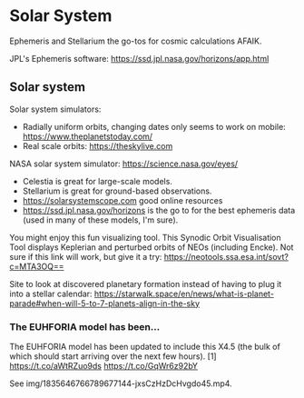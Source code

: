 # Solar System

Ephemeris and Stellarium the go-tos for cosmic calculations AFAIK.

JPL's Ephemeris software: https://ssd.jpl.nasa.gov/horizons/app.html

## Solar system

Solar system simulators:
- Radially uniform orbits, changing dates only seems to work on mobile: https://www.theplanetstoday.com/
- Real scale orbits: https://theskylive.com

NASA solar system simulator: https://science.nasa.gov/eyes/

- Celestia is great for large-scale models.
- Stellarium is great for ground-based observations.
- https://solarsystemscope.com good online resources
- https://ssd.jpl.nasa.gov/horizons is the go to for the best ephemeris data (used in many of these models, I'm sure).

You might enjoy this fun visualizing tool.  This Synodic Orbit Visualisation Tool displays Keplerian and perturbed orbits of NEOs (including Encke).  Not sure if this link will work, but give it a try: https://neotools.ssa.esa.int/sovt?c=MTA3OQ==

Site to look at discovered planetary formation instead of having to plug it into a stellar calendar: https://starwalk.space/en/news/what-is-planet-parade#when-will-5-to-7-planets-align-in-the-sky

### The EUHFORIA model has been...

The EUHFORIA model has been updated to include this X4.5 (the bulk of which should start arriving over the next few hours). [1] https://t.co/aWtRZuo9ds https://t.co/GqWr6z92bY

See img/1835646766789677144-jxsCzHzDcHvgdo45.mp4.